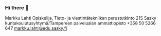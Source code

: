 ### Hi there 👋

Markku Lahti
Opiskelija, Tieto- ja viestintätekniikan perustutkinto 21S
Sasky kuntakoulutusyhtymä/Tampereen palvelualan ammattiopisto
+358 50 5266 647
markku.lahti@edu.sasky.fi
